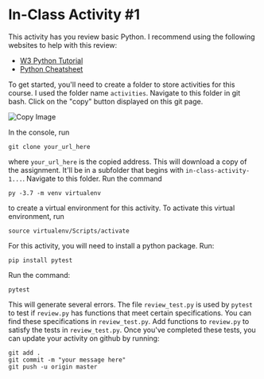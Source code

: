 # In-Class Activity #1

This activity has you review basic Python. I recommend using the following websites to help with this review:

- [W3 Python Tutorial](https://www.w3schools.com/python/)
- [Python Cheatsheet](https://www.pythoncheatsheet.org/)

To get started, you'll need to create a folder to store activities for this course. I used the folder name ```activities```. 
Navigate to this folder in git bash. Click on the "copy" button displayed on this git page.

![Copy Image](instruction_pic.png=304x289)

In the console, run

```
git clone your_url_here
```

where ```your_url_here``` is the copied address. This will download a copy of the assignment. It'll be in a subfolder that begins with
```in-class-activity-1...```. Navigate to this folder. 
Run the command

```
py -3.7 -m venv virtualenv
```

to create a virtual environment for this activity. To activate this virtual environment, run

```
source virtualenv/Scripts/activate
```

For this activity, you will need to install a python package. Run:

```
pip install pytest
```

Run the command:

```
pytest
```

This will generate several errors. The file ```review_test.py``` is used by ```pytest``` to test if ```review.py``` has functions that meet certain specifications.
You can find these specifications in ```review_test.py```.
Add functions to ```review.py``` to satisfy the tests in ```review_test.py```.
Once you've completed these tests, you can update your activity on github by running:

```
git add .
git commit -m "your message here"
git push -u origin master
```
